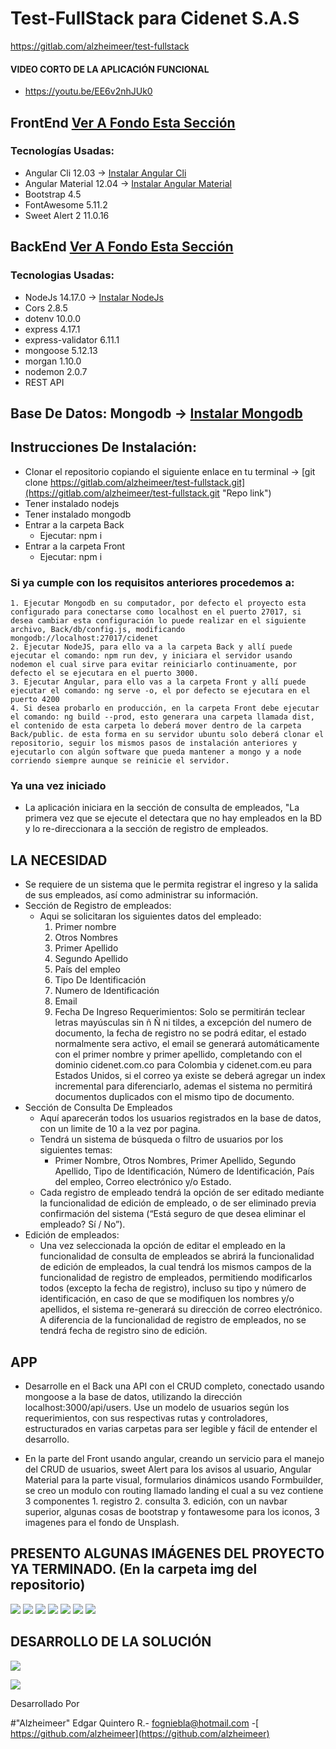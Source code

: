 # Test-FullStack para Cidenet S.A.S

https://gitlab.com/alzheimeer/test-fullstack

#### VIDEO CORTO DE LA APLICACIÓN FUNCIONAL
+ https://youtu.be/EE6v2nhJUk0


## FrontEnd [Ver A Fondo Esta Sección](https://gitlab.com/alzheimeer/test-fullstack/-/blob/main/Front/README.md "BackEnd link")


### Tecnologías Usadas:
+ Angular Cli 12.03 ->  [Instalar Angular Cli](https://angular.io/cli "Angular link")
+ Angular Material 12.04 ->  [Instalar Angular Material](https://material.angular.io/guide/getting-started "Material link")
+ Bootstrap 4.5
+ FontAwesome 5.11.2
+ Sweet Alert 2 11.0.16

  

## BackEnd  [Ver A Fondo Esta Sección](https://gitlab.com/alzheimeer/test-fullstack/-/blob/main/Back/README.md "FrontEnd link")


### Tecnologias Usadas:
+ NodeJs 14.17.0  ->  [Instalar NodeJs](https://nodejs.org/es/download/ "Node link")
+ Cors 2.8.5
+ dotenv 10.0.0
+ express 4.17.1
+ express-validator 6.11.1
+ mongoose 5.12.13
+ morgan 1.10.0
+ nodemon 2.0.7
+ REST API


## Base De Datos: Mongodb ->  [Instalar Mongodb](https://docs.mongodb.com/manual/installation/ "Mongo link")

## Instrucciones De Instalación:
  + Clonar el repositorio copiando el siguiente enlace en tu terminal ->  [git clone https://gitlab.com/alzheimeer/test-fullstack.git](https://gitlab.com/alzheimeer/test-fullstack.git "Repo link")
  + Tener instalado nodejs
  + Tener instalado mongodb 
  + Entrar a la carpeta Back
      + Ejecutar: npm i
  + Entrar a la carpeta Front
      + Ejecutar: npm i

### Si ya cumple con los requisitos anteriores procedemos a:

    1. Ejecutar Mongodb en su computador, por defecto el proyecto esta configurado para conectarse como localhost en el puerto 27017, si desea cambiar esta configuración lo puede realizar en el siguiente archivo, Back/db/config.js, modificando mongodb://localhost:27017/cidenet
    2. Ejecutar NodeJS, para ello va a la carpeta Back y allí puede ejecutar el comando: npm run dev, y iniciara el servidor usando nodemon el cual sirve para evitar reiniciarlo continuamente, por defecto el se ejecutara en el puerto 3000.
    3. Ejecutar Angular, para ello vas a la carpeta Front y allí puede ejecutar el comando: ng serve -o, el por defecto se ejecutara en el puerto 4200
    4. Si desea probarlo en producción, en la carpeta Front debe ejecutar el comando: ng build --prod, esto generara una carpeta llamada dist, el contenido de esta carpeta lo deberá mover dentro de la carpeta Back/public. de esta forma en su servidor ubuntu solo deberá clonar el repositorio, seguir los mismos pasos de instalación anteriores y ejecutarlo con algún software que pueda mantener a mongo y a node corriendo siempre aunque se reinicie el servidor.
   
### Ya una vez iniciado
+ La aplicación iniciara en la sección de consulta de empleados, "La primera vez que se ejecute el detectara que no hay empleados en la BD y lo re-direccionara a la sección de registro de empleados.

## LA NECESIDAD

+ Se requiere de un sistema que le permita registrar el ingreso y la salida de sus empleados, así como administrar su información.
+ Sección de Registro de empleados:
  + Aqui se solicitaran los siguientes datos del empleado: 
    1. Primer nombre
    2. Otros Nombres
    3. Primer Apellido
    4. Segundo Apellido
    5. País del empleo
    6. Tipo De Identificación
    7. Numero de Identificación
    8. Email
    9. Fecha De Ingreso
   Requerimientos: Solo se permitirán teclear letras mayúsculas sin ñ Ñ ni tildes, a excepción del numero de documento, la fecha de registro no se podrá editar, el estado normalmente sera activo, el email se generará automáticamente con el primer nombre y primer apellido, completando con el dominio cidenet.com.co para Colombia y cidenet.com.eu para Estados Unidos, si el correo ya existe se deberá agregar un index incremental para diferenciarlo, ademas el sistema no permitirá documentos duplicados con el mismo tipo de documento. 
+ Sección de Consulta De Empleados
    + Aquí aparecerán todos los usuarios registrados en la base de datos, con un limite de 10 a la vez por pagina.
    + Tendrá un sistema de búsqueda o filtro de usuarios por los siguientes temas:
        + Primer Nombre, Otros Nombres, Primer Apellido, Segundo Apellido, Tipo de Identificación, Número de Identificación, País del empleo, Correo electrónico y/o Estado.
    + Cada registro de empleado tendrá la opción de ser editado mediante la funcionalidad de edición de empleado, o de ser eliminado previa confirmación del sistema (“Está seguro de que desea eliminar el empleado? Sí / No”).
+ Edición de empleados:
    + Una vez seleccionada la opción de editar el empleado en la funcionalidad de consulta de empleados se abrirá la funcionalidad de edición de empleados, la cual tendrá los mismos campos de la funcionalidad de registro de empleados, permitiendo modificarlos todos (excepto la fecha de registro), incluso su tipo y número de identificación, en caso de que se modifiquen los nombres y/o apellidos, el sistema re-generará su dirección de correo electrónico. A diferencia de la funcionalidad de registro de empleados, no se tendrá fecha de registro sino de edición. 


## APP

+ Desarrolle en el Back una API con el CRUD completo, conectado usando mongoose a la base de datos, utilizando la dirección localhost:3000/api/users.
Use un modelo de usuarios según los requerimientos, con sus respectivas rutas y controladores, estructurados en varias carpetas para ser legible y fácil de entender el desarrollo.

+ En la parte del Front usando angular, creando un servicio para el manejo del CRUD de usuarios, sweet Alert para los avisos al usuario, Angular Material para la parte visual, formularios dinámicos usando Formbuilder, se creo un modulo con routing llamado landing el cual a su vez contiene 3 componentes 1. registro 2. consulta 3. edición, con un navbar superior, algunas cosas de bootstrap y fontawesome para los iconos, 3 imagenes para el fondo de Unsplash.
  


## PRESENTO ALGUNAS IMÁGENES DEL PROYECTO YA TERMINADO. (En la carpeta img del repositorio)


![](https://gitlab.com/alzheimeer/test-fullstack/-/raw/main/Img/apicrud.jpg)
![](https://gitlab.com/alzheimeer/test-fullstack/-/raw/main/Img/registroEmpleado.jpeg)
![](https://gitlab.com/alzheimeer/test-fullstack/-/raw/main/Img/consultaEmpleados.jpeg)
![](https://gitlab.com/alzheimeer/test-fullstack/-/raw/main/Img/consultaEmpleadosFiltro.jpeg)
![](https://gitlab.com/alzheimeer/test-fullstack/-/raw/main/Img/consultaEmpleadosMenuFiltro.jpeg)
![](https://gitlab.com/alzheimeer/test-fullstack/-/raw/main/Img/consultaEmpleadosOpciones.jpg)
![](https://gitlab.com/alzheimeer/test-fullstack/-/raw/main/Img/edicionEmpleados.jpg)


## DESARROLLO DE LA SOLUCIÓN
![](https://gitlab.com/alzheimeer/test-fullstack/-/raw/main/Img/whiteboard1.jpeg)

![](https://gitlab.com/alzheimeer/test-fullstack/-/raw/main/Img/whiteboard2.jpeg)

Desarrollado Por

#"Alzheimeer" Edgar Quintero R.- <fogniebla@hotmail.com> -[ https://github.com/alzheimeer](https://github.com/alzheimeer)